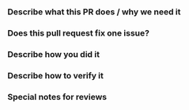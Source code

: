 <!--  Thanks for submitting a pull request! Here are some tips for you:
1. Please make sure you have read and understood the contributing guidelines: https://github.com/lomoonmoonbird/chaosblade/blob/master/CONTRIBUTING.md
2. Please make sure the PR has a corresponding issue.
-->

### Describe what this PR does / why we need it


### Does this pull request fix one issue?

<!--If that, add "Fixes #xxxx" below in the next line. For example, Fixes #15. Otherwise, add "NONE" -->

### Describe how you did it


### Describe how to verify it


### Special notes for reviews
